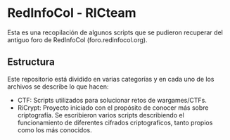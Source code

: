 # RedInfoCol - RICteam

Esta es una recopilación de algunos scripts que se pudieron recuperar del antiguo foro de RedInfoCol (foro.redinfocol.org).

## Estructura

Este repositorio está dividido en varias categorías y en cada uno de los archivos se describe lo que hacen:

* CTF: Scripts utilizados para solucionar retos de wargames/CTFs.
* RiCrypt: Proyecto iniciado con el propósito de conocer más sobre criptografía. Se escribieron varios scripts describiendo el funcionamiento
de diferentes cifrados criptograficos, tanto propios como los más conocidos.